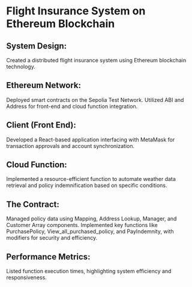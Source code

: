 # Flight Insurance System on Ethereum Blockchain

## System Design: 
Created a distributed flight insurance system using Ethereum blockchain technology.

## Ethereum Network: 
Deployed smart contracts on the Sepolia Test Network. Utilized ABI and Address for front-end and cloud function integration.

## Client (Front End): 
Developed a React-based application interfacing with MetaMask for transaction approvals and account synchronization.

## Cloud Function:
Implemented a resource-efficient function to automate weather data retrieval and policy indemnification based on specific conditions.
## The Contract:
Managed policy data using Mapping, Address Lookup, Manager, and Customer Array components.
Implemented key functions like PurchasePolicy, View_all_purchased_policy, and PayIndemnity, with modifiers for security and efficiency.

## Performance Metrics: 
Listed function execution times, highlighting system efficiency and responsiveness.
